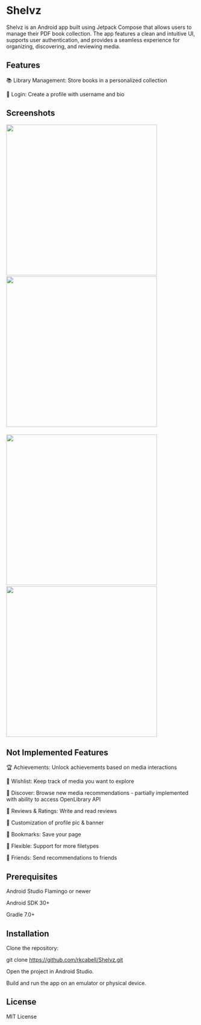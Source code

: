 # Shelvz

Shelvz is an Android app built using Jetpack Compose that allows users to manage their PDF book collection. The app features a clean and intuitive UI, supports user authentication, and provides a seamless experience for organizing, discovering, and reviewing media.

## Features

📚 Library Management: Store books in a personalized collection

💺 Login: Create a profile with username and bio

## Screenshots
<div style="margin-bottom: 20px;">
  <img src="https://github.com/user-attachments/assets/5f673701-2fee-4027-a01a-bf6b5b88560d" width="400"> &nbsp;&nbsp;&nbsp;&nbsp;&nbsp;&nbsp;
  <img src="https://github.com/user-attachments/assets/c82acc61-0a24-42fa-853d-f2b50b7691c5"  width="400">
</div>

<div style="margin-bottom: 20px;">
  <img src="https://github.com/user-attachments/assets/6b8ddf90-e373-4f72-9b51-d063f8709695"width="400"> &nbsp;&nbsp;&nbsp;&nbsp;&nbsp;&nbsp;
  <img src="https://github.com/user-attachments/assets/a5270231-39c9-4fec-a995-6e5139681fee" width="400">
</div>

## Not Implemented Features

🏆 Achievements: Unlock achievements based on media interactions

📜 Wishlist: Keep track of media you want to explore

📕  Discover: Browse new media recommendations - partially implemented with ability to access OpenLibrary API

📙  Reviews & Ratings: Write and read reviews

📗  Customization of profile pic & banner

📘 Bookmarks: Save your page

📧 Flexible: Support for more filetypes
 
🚻 Friends: Send recommendations to friends

## Prerequisites

Android Studio Flamingo or newer

Android SDK 30+

Gradle 7.0+

## Installation

Clone the repository:

git clone https://github.com/rkcabell/Shelvz.git

Open the project in Android Studio.

Build and run the app on an emulator or physical device.

## License

MIT License
